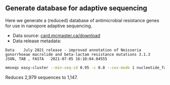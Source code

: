 ## Generate database for adaptive sequencing

Here we generate a (reduced) database of antimicrobial resistance genes for use in nanopore adaptive sequencing.

- Data source: [card.mcmaster.ca/download](https://card.mcmaster.ca/download)
- Data release metadata:

```
Data    July 2021 release - improved annotation of Neisseria gonorrhoeae macrolide and beta-lactam resistance mutations 3.1.3   JSON, TAB , FASTA   2021-07-05 16:10:04.04555
```


```bash
mmseqs easy-cluster --min-seq-id 0.95 -c 0.8 --cov-mode 1 nucleotide_fasta_protein_homolog_model.fasta cluster tmp

```

Reduces 2,979 sequences to 1,147.



